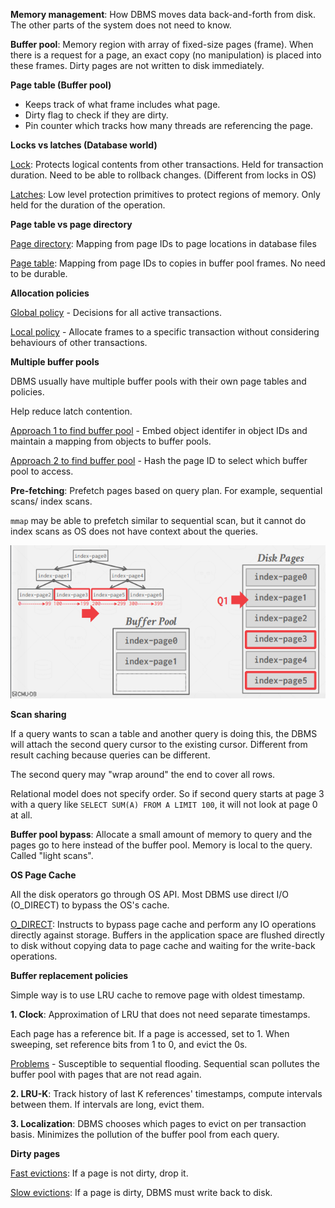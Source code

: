 **Memory management**: How DBMS moves data back-and-forth from disk. The other parts of the system does not need to know.

**Buffer pool**: Memory region with array of fixed-size pages (frame). When there is a request for a page, an exact copy (no manipulation) is placed into these frames. Dirty pages are not written to disk immediately.

**Page table (Buffer pool)**

- Keeps track of what frame includes what page.
- Dirty flag to check if they are dirty.
- Pin counter which tracks how many threads are referencing the page.

**Locks vs latches (Database world)**

<u>Lock</u>: Protects logical contents from other transactions. Held for transaction duration. Need to be able to rollback changes. (Different from locks in OS)

<u>Latches</u>: Low level protection primitives to protect regions of memory. Only held for the duration of the operation.

**Page table vs page directory**

<u>Page directory</u>: Mapping from page IDs to page locations in database files

<u>Page table</u>: Mapping from page IDs to copies in buffer pool frames. No need to be durable.

**Allocation policies**

<u>Global policy</u> - Decisions for all active transactions.

<u>Local policy</u> - Allocate frames to a specific transaction without considering behaviours of other transactions.

**Multiple buffer pools**

DBMS usually have multiple buffer pools with their own page tables and policies.

Help reduce latch contention.

<u>Approach 1 to find buffer pool</u> - Embed object identifer in object IDs and maintain a mapping from objects to buffer pools.

<u>Approach 2 to find buffer pool</u> - Hash the page ID to select which buffer pool to access.

**Pre-fetching**: Prefetch pages based on query plan. For example, sequential scans/ index scans.

`mmap` may be able to prefetch similar to sequential scan, but it cannot do index scans as OS does not have context about the queries.

![](images/Pasted%20image%2020220915125251.png)

**Scan sharing**

If a query wants to scan a table and another query is doing this, the DBMS will attach the second query cursor to the existing cursor. Different from result caching because queries can be different.

The second query may "wrap around" the end to cover all rows.

Relational model does not specify order. So if second query starts at page 3 with a query like `SELECT SUM(A) FROM A LIMIT 100`, it will not look at page 0 at all.

**Buffer pool bypass**: Allocate a small amount of memory to query and the pages go to here instead of the buffer pool. Memory is local to the query. Called "light scans".

**OS Page Cache**

All the disk operators go through OS API. Most DBMS use direct I/O (O_DIRECT) to bypass the OS's cache.

<u>O_DIRECT</u>: Instructs to bypass page cache and perform any IO operations directly against storage. Buffers in the application space are flushed directly to disk without copying data to page cache and waiting for the write-back operations.

**Buffer replacement policies**

Simple way is to use LRU cache to remove page with oldest timestamp.

**1. Clock**: Approximation of LRU that does not need separate timestamps.

Each page has a reference bit. If a page is accessed, set to 1. When sweeping, set reference bits from 1 to 0, and evict the 0s.

<u>Problems</u> - Susceptible to sequential flooding. Sequential scan pollutes the buffer pool with pages that are not read again.

**2. LRU-K**: Track history of last K references' timestamps, compute intervals between them. If intervals are long, evict them.

**3. Localization**: DBMS chooses which pages to evict on per transaction basis. Minimizes the pollution of the buffer pool from each query.

**Dirty pages**

<u>Fast evictions</u>: If a page is not dirty, drop it.

<u>Slow evictions</u>: If a page is dirty, DBMS must write back to disk.